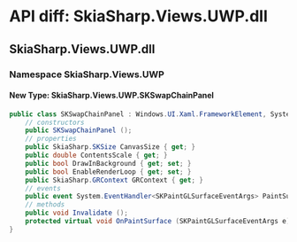 # API diff: SkiaSharp.Views.UWP.dll

## SkiaSharp.Views.UWP.dll

### Namespace SkiaSharp.Views.UWP

#### New Type: SkiaSharp.Views.UWP.SKSwapChainPanel

```csharp
public class SKSwapChainPanel : Windows.UI.Xaml.FrameworkElement, System.Collections.IEnumerable, System.IDisposable, Uno.UI.DataBinding.IWeakReferenceProvider, Windows.UI.Composition.IAnimationObject, Windows.UI.Xaml.DependencyObject, Windows.UI.Xaml.IDataContextProvider, Windows.UI.Xaml.IDependencyObjectStoreProvider, Windows.UI.Xaml.IFrameworkElement, Windows.UI.Xaml.ILayoutConstraints, Windows.UI.Xaml.IUIElement {
	// constructors
	public SKSwapChainPanel ();
	// properties
	public SkiaSharp.SKSize CanvasSize { get; }
	public double ContentsScale { get; }
	public bool DrawInBackground { get; set; }
	public bool EnableRenderLoop { get; set; }
	public SkiaSharp.GRContext GRContext { get; }
	// events
	public event System.EventHandler<SKPaintGLSurfaceEventArgs> PaintSurface;
	// methods
	public void Invalidate ();
	protected virtual void OnPaintSurface (SKPaintGLSurfaceEventArgs e);
}
```



